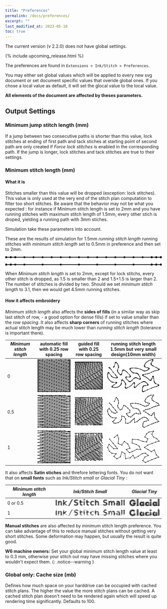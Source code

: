 ```yaml
---
title: "Preferences"
permalink: /docs/preferences/
excerpt: ""
last_modified_at: 2023-05-10
toc: true
---
```

The current version (v 2.2.0) does not have global settings.

{% include upcoming_release.html %}

The preferences are found in `Extensions > Ink/Stitch > Preferences`.

You may either set global values which will be applied to every new svg document or set document specific values that overide global ones. 
If you chose a local value as default, it will set the glocal value to the local value.

**All elements of the document are affected by theses parameters.**

## Output Settings


### Minimum jump stitch length (mm)
  If a jump between two consecutive paths is shorter than this value, lock stitches at ending of first path and tack stiches at starting point of second path are only created if *Force lock stitches* is enabled in the corresponding path.  If the jump is longer, lock stitches and tack stitches are true to their settings.
  
### Minimum stitch length (mm)
#### What it is
Stitches smaller than this value will be dropped (exception: lock stitches). This value is only used at the very end of the stitch plan computation to filter too short stitches. Be aware that the behavior may not be what you expected : for instance if Minimum stitch length is set to 2mm and you have running stitches with maximum stitch length of 1.5mm, every other stich is droped, yielding a running path  with 3mm stiches.

Simulation take these parameters into account.

These are  the results of simulation for 1.5mm *running stitch length* running stitches with  *minimum stitch length* set to 0.5mm  in preference and then set to 2mm.

![simulation](/assets/images/docs/preference_msl_paths.png)

When *Minimum stitch length* is set to 2mm, except for lock stitchs, every other stitch  is dropped,  as  1.5 is smaller than 2 and 1.5+1.5 is larger than 2. The number of stitches is divided by two. Should we set *minimum stitch length* to 3.1, then we would get  4.5mm running stitches.

#### How it affects embroidery 

*Minimum stitch length*  also affects the **sides of fills** (in a similar way as skip last stitch of row, - a good option for dense fills) if set to value smaller than the *row spacing*. It also affects **sharp corners** of running stitches where actual stitch length may be much lower than *running  stitch  length* (tolerance is important there).

*Minimum stitch length* |  automatic fill with 0.25 row spacing| guided fill with 0.25 row spacing|running stitch length 1.5mm but very small design(10mm width)
---|---|---|---
0|![square 0](/assets/images/docs/preference_fill_0.png)|![square 0](/assets/images/docs/preference_guided_0.png)|![running_0](/assets/images/docs/preference_running_stitch_0.png)
0.5|![square 0.5](/assets/images/docs/preference_fill_half.png)|![square 0.5](/assets/images/docs/preference_guided_half.png)|![running_0](/assets/images/docs/preference_running_stitch_half.png)
1|![square 1](/assets/images/docs/preference_fill_1.png)|![square 1](/assets/images/docs/preference_guided_1.png)|![running_0](/assets/images/docs/preference_running_stitch_1.png)

It also affects **Satin stiches** and threfore lettering fonts. You do not want that on **small fonts** such as *Ink/Stitch small* or *Glacial Tiny* :

*Minimum stitch length* |*Ink/Stitch Small*|*Glacial Tiny*
---|---|---
0 or 0.5 |![ink_stitch_O](/assets/images/docs/preference_ink_small_0.png)|![glacial_O](/assets/images/docs/preference_glacial_0.png)
1|![ink_stitch_1](/assets/images/docs/preference_ink_small_1.png)|![glacial_1](/assets/images/docs/preference_glacial_1.png)

**Manual stitches** are also affected by minimum stitch length preference. You can take advantage of this to reduce manual  stitches without getting very short stitches. Some deformation may happen, but usually the result is quite good.

**W6 machine owners:** Set your global minimum stitch length value at least to 0.3 mm, otherwise your stitch out may have missing stitches where you wouldn't expect them.
{: .notice--warning }

### Global only: Cache size (mb)
Defines how much space on your harddrive can be occupied with cached stitch plans. The higher the value the more stitch plans can be cached. A cached stitch plan doesn't need to be rendered again which will speed up rendering time significantly. Defaults to 100.



